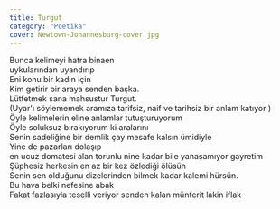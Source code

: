 ```yaml
---
title: Turgut
category: "Poetika"
cover: Newtown-Johannesburg-cover.jpg
---
```


Bunca kelimeyi hatra binaen<br/>
uykularından uyandırıp<br/>
Eni konu bir kadın için<br/>
Kim getirir bir araya senden başka.<br/>
Lütfetmek sana mahsustur Turgut.<br/>
(Uyar'ı söylememek aramıza tarifsiz, naif ve tarihsiz bir anlam katıyor )<br/>
Öyle kelimelerin eline anlamlar tutuşturuyorum<br/>
Öyle soluksuz bırakıyorum ki aralarını<br/>
Senin sadeliğine bir demlik çay mesafe kalsın ümidiyle<br/>
Yine de pazarları dolaşıp<br/>
en ucuz domatesi alan torunlu nine kadar bile yanaşamıyor gayretim<br/>
Şüphesiz herkesin en az bir kez özlediği ölüsün<br/>
Senin sen olduğunu dizelerinden bilmek kadar kalemi hürsün.<br/>
Bu hava belki nefesine abak<br/>
Fakat fazlasıyla teselli veriyor senden kalan münferit lakin iflak<br/>
